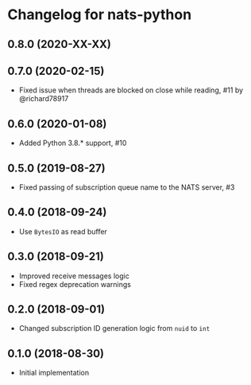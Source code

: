 # Changelog for nats-python

## 0.8.0 (2020-XX-XX)

## 0.7.0 (2020-02-15)

- Fixed issue when threads are blocked on close while reading, #11 by @richard78917

## 0.6.0 (2020-01-08)

- Added Python 3.8.* support, #10

## 0.5.0 (2019-08-27)

- Fixed passing of subscription queue name to the NATS server, #3

## 0.4.0 (2018-09-24)

- Use `BytesIO` as read buffer

## 0.3.0 (2018-09-21)

- Improved receive messages logic
- Fixed regex deprecation warnings

## 0.2.0 (2018-09-01)

- Changed subscription ID generation logic from `nuid` to `int`

## 0.1.0 (2018-08-30)

- Initial implementation
